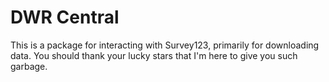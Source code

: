 # DWR Central

This is a package for interacting with Survey123, primarily for downloading data. You should thank your lucky stars that I'm here to give you such garbage.